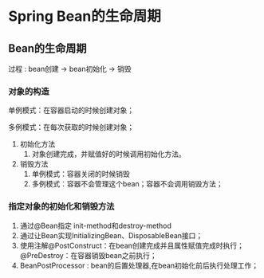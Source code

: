 # Spring Bean的生命周期

## Bean的生命周期

过程 : bean创建 -> bean初始化 -> 销毁

### 对象的构造

单例模式：在容器启动的时候创建对象；

多例模式：在每次获取的时候创建对象；

1. 初始化方法
   1. 对象创建完成，并赋值好的时候调用初始化方法。
2. 销毁方法
   1. 单例模式：容器关闭的时候销毁
   2. 多例模式：容器不会管理这个bean；容器不会调用销毁方法；

### 指定对象的初始化和销毁方法

1. 通过@Bean指定 init-method和destroy-method
2. 通过让Bean实现InitializingBean、DisposableBean接口；
3. 使用注解@PostConstruct：在bean创建完成并且属性赋值完成时执行；@PreDestroy：在容器销毁bean之前执行；
4. BeanPostProcessor : bean的后置处理器,在bean初始化前后执行处理工作；